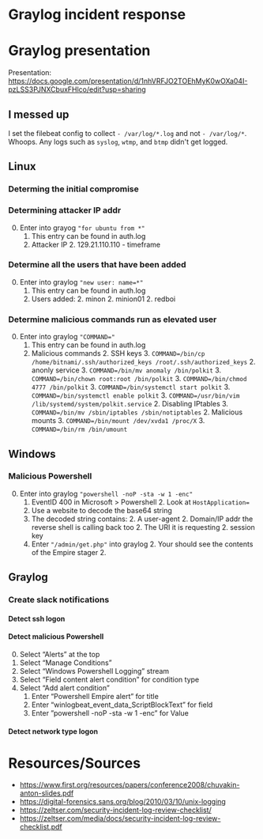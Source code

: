 # Graylog incident response

# Graylog presentation
Presentation: https://docs.google.com/presentation/d/1nhVRFJO2TOEhMyK0wOXa04I-pzLSS3PJNXCbuxFHlco/edit?usp=sharing

## I messed up
I set the filebeat config to collect `- /var/log/*.log` and not `- /var/log/*`. Whoops.
Any logs such as `syslog`, `wtmp`, and `btmp` didn't get logged.

## Linux
### Determing the initial compromise

### Determining attacker IP addr
0. Enter into grayog `"for ubuntu from *"`
    1. This entry can be found in auth.log
    1. Attacker IP
        2. 129.21.110.110 - timeframe

### Determine all the users that have been added
0. Enter into graylog `"new user: name=*"`
    1. This entry can be found in auth.log
    1. Users added:
        2. minon
        2. minion01
        2. redboi

### Determine malicious commands run as elevated user
0. Enter into graylog `"COMMAND="`
    1. This entry can be found in auth.log
    1. Malicious commands
        2. SSH keys 
            3. `COMMAND=/bin/cp /home/bitnami/.ssh/authorized_keys /root/.ssh/authorized_keys`
        2. anonly service
            3. `COMMAND=/bin/mv anomaly /bin/polkit`
            3. `COMMAND=/bin/chown root:root /bin/polkit`
            3. `COMMAND=/bin/chmod 4777 /bin/polkit`
            3. `COMMAND=/bin/systemctl start polkit`
            3. `COMMAND=/bin/systemctl enable polkit`
            3. `COMMAND=/usr/bin/vim /lib/systemd/system/polkit.service`
        2. Disabling IPtables
            3. `COMMAND=/bin/mv /sbin/iptables /sbin/notiptables`
        2. Malicious mounts
            3. `COMMAND=/bin/mount /dev/xvda1 /proc/X`
            3. `COMMAND=/bin/rm /bin/umount`

## Windows
### Malicious Powershell 
0. Enter into graylog `"powershell -noP -sta -w 1 -enc"`
    1. EventID 400 in Microsoft > Powershell
        2. Look at `HostApplication=`
    1. Use a website to decode the base64 string
    1. The decoded string contains:
        2. A user-agent
        2. Domain/IP addr the reverse shell is calling back too
        2. The URI it is requesting
        2. session key
    1. Enter `"/admin/get.php"` into graylog
        2. Your should see the contents of the Empire stager
        2.  

## Graylog
### Create slack notifications
#### Detect ssh logon

#### Detect malicious Powershell
0. Select “Alerts” at the top
0. Select “Manage Conditions”
0. Select “Windows Powershell Logging” stream
0. Select “Field content alert condition” for condition type
0. Select “Add alert condition”
    1. Enter “Powershell Empire alert” for title
    1. Enter “winlogbeat_event_data_ScriptBlockText” for field
    1. Enter ”powershell -noP -sta -w 1 -enc” for Value


#### Detect network type logon


# Resources/Sources
* https://www.first.org/resources/papers/conference2008/chuvakin-anton-slides.pdf
* https://digital-forensics.sans.org/blog/2010/03/10/unix-logging
* https://zeltser.com/security-incident-log-review-checklist/
* https://zeltser.com/media/docs/security-incident-log-review-checklist.pdf
